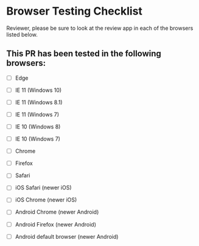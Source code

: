 # Browser Testing Checklist
Reviewer, please be sure to look at the review app in each of the browsers listed below.

## This PR has been tested in the following browsers:
- [ ] Edge
- [ ] IE 11 (Windows 10)
- [ ] IE 11 (Windows 8.1)
- [ ] IE 11 (Windows 7)
- [ ] IE 10 (Windows 8)
- [ ] IE 10 (Windows 7)
- [ ] Chrome
- [ ] Firefox
- [ ] Safari
- [ ] iOS Safari (newer iOS)
- [ ] iOS Chrome (newer iOS)
- [ ] Android Chrome (newer Android)
- [ ] Android Firefox (newer Android)
- [ ] Android default browser (newer Android)


